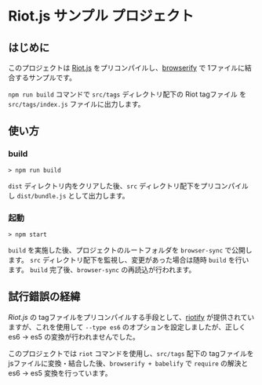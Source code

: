 # Riot.js サンプル プロジェクト

## はじめに

このプロジェクトは [Riot.js](http://riotjs.com/ja/) をプリコンパイルし、[browserify](https://www.npmjs.com/package/browserify) で 1ファイルに結合するサンプルです。

`npm run build` コマンドで `src/tags` ディレクトリ配下の Riot tagファイル を `src/tags/index.js` ファイルに出力します。


## 使い方

### build

```
> npm run build
```

`dist` ディレクトリ内をクリアした後、`src` ディレクトリ配下をプリコンパイルし `dist/bundle.js` として出力します。

### 起動

```
> npm start
```

`build` を実施した後、プロジェクトのルートフォルダを `browser-sync` で公開します。
`src` ディレクトリ配下を監視し、変更があった場合は随時 `build` を行います。
`build` 完了後、`browser-sync` の再読込が行われます。


## 試行錯誤の経緯

*Riot.js* の tagファイルをプリコンパイルする手段として、[riotify](https://github.com/riot/riotify) が提供されていますが、これを使用して `--type es6` のオプションを設定しましたが、正しく es6 -> es5 の変換が行われませんでした。

このプロジェクトでは `riot` コマンドを使用し、`src/tags` 配下の tagファイルを jsファイルに変換・結合した後、`browserify + babelify` で `require` の解決と es6 -> es5 変換を行っています。


